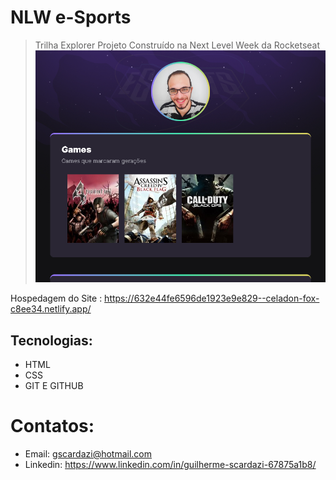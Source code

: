 # NLW e-Sports 
> Trilha Explorer
Projeto Construído na Next Level Week da Rocketseat
![preview](preview.png)

Hospedagem do Site : https://632e44fe6596de1923e9e829--celadon-fox-c8ee34.netlify.app/
## Tecnologias:
- HTML
- CSS
- GIT E GITHUB 
# Contatos:
- Email: gscardazi@hotmail.com
- Linkedin: https://www.linkedin.com/in/guilherme-scardazi-67875a1b8/



